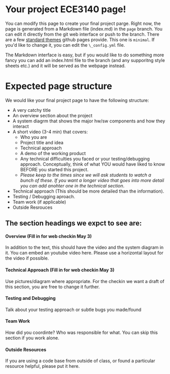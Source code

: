 # Your project ECE3140 page!

You can modify this page to create your final project parge. Right now, the page is generated from a Markdown file (index.md) in the `page` branch. You can edit it directly from the git web interface or push to the branch. There are a few [standard themes](https://pages.github.com/themes/) github pages provide. This one is `minimal`. If you'd like to change it, you can edit the `\_config.yml` file.

The Markdown interface is easy, but if you would like to do something more fancy you can add an index.html file to the branch (and any supporitng style sheets etc.) and it will be served as the webpage instead. 

# Expected page structure 

We would like your final project page to have the following structure:
- A very catchy title
- An overview section about the project
- A system diagrm that shows the major hw/sw components and how they interact 
- A short video (3-4 min) that covers:
  - Who you are
  - Project title and idea
  - Technical approach
  - A demo of the working product
  - Any technical difficulties you faced or your testing/debugging approach. Conceptually, think of what YOU would have liked to know BEFORE you started this project.
  - _Please keep to the times since we will ask students to watch a bunch of these. If you want a longer video that goes into more detail you can add anohter one in the technical section_. 
- Technical approach (This should be more detailed than the information).
- Testing / Debugging aproach.
- Team work (if applicable)
- Outside Resrouces

## The section headings we expct to see are:

#### Overview (Fill in for web checkin May 3)
In addition to the text, this should have the video and the system diagram in it. You can embed an youtube video here. Please use a horizontal layout for the video if possible. 
#### Technical Approach (Fill in for web checkin May 3)
Use pictures/diagram where appropriate. For the checkin we want a draft of this section, you are free to change it further. 
#### Testing and Debugging
Talk about your testing approach or subtle bugs you made/found
#### Team Work 
How did you coordinte? Who was responsible for what. You can skip this section if you work alone. 
#### Outside Resources
If you are using a code base from outside of class, or found a particular resource helpful, please put it here. 




